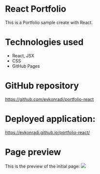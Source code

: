 # React Portfolio

This is a Portfolio sample create with React.

# Technologies used

* React, JSX
* CSS
* GitHub Pages


# GitHub repository

https://github.com/evkonradi/portfolio-react

# Deployed application:

 https://evkonradi.github.io/portfolio-react/

# Page preview

This is the preview of the initial page:
<img src="./src/assets/PagePreview.jpg">
